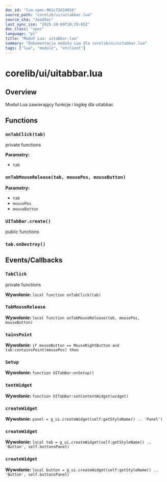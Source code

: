```yaml
---
doc_id: "lua-spec-961c72d10656"
source_path: "corelib/ui/uitabbar.lua"
source_sha: "3ead5ec"
last_sync_iso: "2025-10-09T10:29:05Z"
doc_class: "spec"
language: "pl"
title: "Moduł Lua: uitabbar.lua"
summary: "Dokumentacja modułu Lua dla corelib/ui/uitabbar.lua"
tags: ["lua", "module", "otclient"]
---
```


# corelib/ui/uitabbar.lua

## Overview

Moduł Lua zawierający funkcje i logikę dla uitabbar.

## Functions

### `onTabClick(tab)`

private functions

**Parametry:**

- `tab`

### `onTabMouseRelease(tab, mousePos, mouseButton)`

**Parametry:**

- `tab`
- `mousePos`
- `mouseButton`

### `UITabBar.create()`

public functions

### `tab.onDestroy()`

## Events/Callbacks

### `TabClick`

private functions

**Wywołanie:** `local function onTabClick(tab)`

### `TabMouseRelease`

**Wywołanie:** `local function onTabMouseRelease(tab, mousePos, mouseButton)`

### `tainsPoint`

**Wywołanie:** `if mouseButton == MouseRightButton and tab:containsPoint(mousePos) then`

### `Setup`

**Wywołanie:** `function UITabBar:onSetup()`

### `tentWidget`

**Wywołanie:** `function UITabBar:setContentWidget(widget)`

### `createWidget`

**Wywołanie:** `panel = g_ui.createWidget(self:getStyleName() .. 'Panel')`

### `createWidget`

**Wywołanie:** `local tab = g_ui.createWidget(self:getStyleName() .. 'Button', self.buttonsPanel)`

### `createWidget`

**Wywołanie:** `local button = g_ui.createWidget(self:getStyleName() .. 'Button', self.buttonsPanel)`
